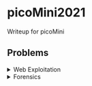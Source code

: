 # picoMini2021
Writeup for picoMini

## Problems

<details>

<summary>Web Exploitation</summary>

|Problem|Points|
|-|-|
|[login](./Web%20Exploitation/login/login.md)|100|


</details>

<details>

<summary>Forensics</summary>

|Problem|Points|
|-|-|
|[advanced-potion-making](./Forensics/advanced-potion-making/advanced-potion-making.md)|100|

</details>
